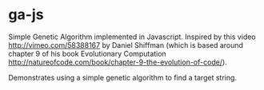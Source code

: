 ga-js
=====

Simple Genetic Algorithm implemented in Javascript. Inspired by this video http://vimeo.com/58388167 by Daniel Shiffman
(which is based around chapter 9 of his book Evolutionary Computation http://natureofcode.com/book/chapter-9-the-evolution-of-code/).

Demonstrates using a simple genetic algorithm to find a target string.
